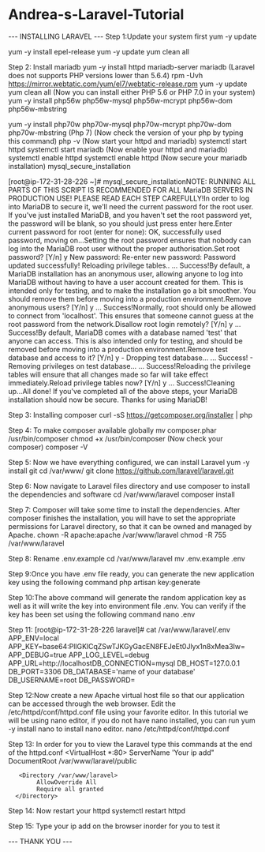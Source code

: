 # Andrea-s-Laravel-Tutorial

--- INSTALLING LARAVEL ---
Step 1:Update your system first
yum -y update

yum -y install epel-release
yum -y update
yum clean all

Step 2: Install mariadb
yum -y install httpd mariadb-server mariadb
(Laravel does not supports PHP versions lower than 5.6.4)
rpm -Uvh https://mirror.webtatic.com/yum/el7/webtatic-release.rpm
yum -y update
yum clean all
(Now you can install either PHP 5.6 or PHP 7.0 in your system)
yum -y install php56w php56w-mysql php56w-mcrypt php56w-dom php56w-mbstring

yum -y install php70w php70w-mysql php70w-mcrypt php70w-dom php70w-mbstring (Php 7)
(Now check the version of your php by typing this command)
php -v
(Now start your httpd and mariadb) 
systemctl start httpd
systemctl start mariadb
(Now enable your httpd and mariadb)
systemctl enable httpd
systemctl enable httpd
(Now secure your mariadb installation)
mysql_secure_installation

[root@ip-172-31-28-226 ~]# mysql_secure_installationNOTE: RUNNING ALL PARTS OF THIS SCRIPT IS RECOMMENDED FOR ALL MariaDB
          SERVERS IN PRODUCTION USE!  PLEASE READ EACH STEP CAREFULLY!In order to log into MariaDB to secure it, we'll need the current
    password for the root user.  If you've just installed MariaDB, and
    you haven't set the root password yet, the password will be blank,
    so you should just press enter here.Enter current password for root (enter for none):
    OK, successfully used password, moving on...Setting the root password ensures that nobody can log into the MariaDB
    root user without the proper authorisation.Set root password? [Y/n] y
    New password:
    Re-enter new password:
    Password updated successfully!
    Reloading privilege tables..
     ... Success!By default, a MariaDB installation has an anonymous user, allowing anyone
    to log into MariaDB without having to have a user account created for
    them.  This is intended only for testing, and to make the installation
    go a bit smoother.  You should remove them before moving into a
    production environment.Remove anonymous users? [Y/n] y
     ... Success!Normally, root should only be allowed to connect from 'localhost'.  This
    ensures that someone cannot guess at the root password from the network.Disallow root login remotely? [Y/n] y
     ... Success!By default, MariaDB comes with a database named 'test' that anyone can
    access.  This is also intended only for testing, and should be removed
    before moving into a production environment.Remove test database and access to it? [Y/n] y
     - Dropping test database...
     ... Success!
     - Removing privileges on test database...
     ... Success!Reloading the privilege tables will ensure that all changes made so far
    will take effect immediately.Reload privilege tables now? [Y/n] y
     ... Success!Cleaning up...All done!  If you've completed all of the above steps, your MariaDB
    installation should now be secure.
Thanks for using MariaDB!

Step 3: Installing composer
curl -sS https://getcomposer.org/installer | php

Step 4: To make composer available globally 
mv composer.phar /usr/bin/composer
chmod +x /usr/bin/composer
(Now check your composer)
composer -V

Step 5: Now we have everything configured, we can install Laravel
yum -y install git
cd /var/www/
git clone https://github.com/laravel/laravel.git

Step 6: Now navigate to Laravel files directory and use composer to install the dependencies and software
cd /var/www/laravel
composer install

Step 7: Composer will take some time to install the dependencies. After composer finishes the installation, you will have to set the appropriate permissions for Laravel directory, so that it can be owned and managed by Apache.
chown -R apache:apache /var/www/laravel
chmod -R 755 /var/www/laravel

Step 8: Rename .env.example 
cd /var/www/laravel
mv .env.example .env

Step 9:Once you have .env file ready, you can generate the new application key using the following command
php artisan key:generate

Step 10:The above command will generate the random application key as well as it will write the key into environment file .env. You can verify if the key has been set using the following command
nano .env

Step 11:
[root@ip-172-31-28-226 laravel]# cat /var/www/laravel/.env
    APP_ENV=local
    APP_KEY=base64:PllGKlCqZSwTJKGyGacEN8FEJeEt0Jlyx1n8xMea3Iw=
    APP_DEBUG=true
    APP_LOG_LEVEL=debug
    APP_URL=http://localhostDB_CONNECTION=mysql
    DB_HOST=127.0.0.1
    DB_PORT=3306
    DB_DATABASE='name of your database'
    DB_USERNAME=root
    DB_PASSWORD=
    
 Step 12:Now create a new Apache virtual host file so that our application can be accessed through the web browser. Edit the /etc/httpd/conf/httpd.conf file using your favorite editor. In this tutorial we will be using nano editor, if you do not have nano installed, you can run yum -y install nano to install nano editor.
 nano /etc/httpd/conf/httpd.conf
 
 Step 13: In order for you to view the Laravel type this commands at the end of the httpd.conf
 <VirtualHost *:80>
       ServerName 'Your ip add"
       DocumentRoot /var/www/laravel/public
       
       <Directory /var/www/laravel>
            AllowOverride All
            Require all granted
      </Directory>
  </VirtualHost>
  
  Step 14: Now restart your httpd
  systemctl restart httpd
  
  Step 15:
  Type your ip add on the browser inorder for you to test it
  
  --- THANK YOU ---
  


